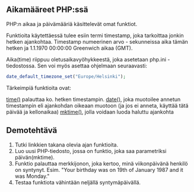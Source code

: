 ## Aikamääreet PHP:ssä

PHP:n aikaa ja päivämääriä käsittelevät omat funktiot.

Funktioita käytettäessä tulee esiin termi timestamp, joka tarkoittaa jonkin hetken ajankohtaa. Timestamp numeerinen arvo - sekunneissa aika tämän hetken ja 1.1.1970 00:00:00 Greenwich aikaa (GMT).

Aika(time) riippuu oletusaikavyöhykkeestä, joka asetetaan php.ini -tiedostossa. Sen voi myös asettaa ohjelmaan seuraavasti:

````php
date_default_timezone_set("Europe/Helsinki");
````

Tärkeimpiä funktioita ovat:

[time()](https://www.php.net/manual/en/function.time.php)<base target="_blank"> palauttaa ko. hetken timestampin.
[date()](https://www.php.net/manual/en/function.date.php)<base target="_blank">, joka muotoilee annetun timestampin eli ajankohdan oikeaan muotoon (ja jos ei anneta, käyttää tätä päivää ja kellonaikaa)
[mktime()](https://www.php.net/manual/en/function.mktime.php)<base target="_blank">, jolla voidaan luoda haluttu ajankohta

## Demotehtävä

1. Tutki linkkien takana olevia ajan funktioita.
2. Luo uusi PHP-tiedosto, jossa on funktio, joka saa parametriksi päivän(mktime).
3. Funktio palauttaa merkkijonon, joka kertoo, minä viikonpäivänä henkilö on syntynyt. Esim. "Your birthday was on 19th of January 1987 and it was Monday."
4. Testaa funktiota vähintään neljällä syntymäpäivällä.